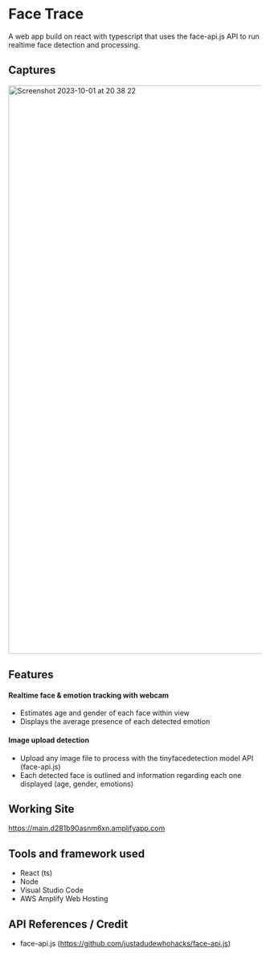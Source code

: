 # Face Trace

A web app build on react with typescript that uses the face-api.js API to run realtime face detection and processing.

## Captures

<img width="1129" alt="Screenshot 2023-10-01 at 20 38 22" src="https://github.com/RamiChaar/face-trace/assets/99862145/eec505f2-3b1f-4d62-ac0a-653977684d2e">

## Features

#### Realtime face & emotion tracking with webcam

- Estimates age and gender of each face within view
- Displays the average presence of each detected emotion

#### Image upload detection

- Upload any image file to process with the tinyfacedetection model API (face-api.js)
- Each detected face is outlined and information regarding each one displayed (age, gender, emotions)

## Working Site

https://main.d281b90asnm6xn.amplifyapp.com

## Tools and framework used

- React (ts)
- Node
- Visual Studio Code
- AWS Amplify Web Hosting

## API References / Credit

- face-api.js (https://github.com/justadudewhohacks/face-api.js)
